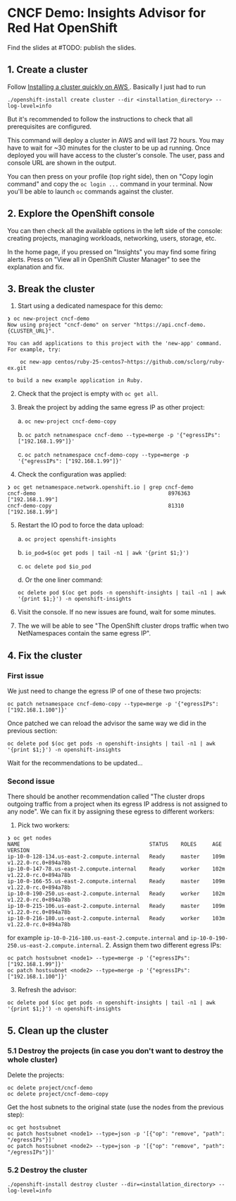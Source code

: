 # CNCF Demo: Insights Advisor for Red Hat OpenShift

Find the slides at #TODO: publish the slides.

##  1. Create a cluster

Follow [Installing a cluster quickly on AWS
](https://docs.openshift.com/container-platform/4.10/installing/installing_aws/installing-aws-default.html). Basically I just had to run

```
./openshift-install create cluster --dir <installation_directory> --log-level=info 
```

But it's recommended to follow the instructions to check that all prerequisites are configured.


This command will deploy a cluster in AWS and will last 72 hours. You may have to wait for ~30 minutes for the cluster to be up ad running. Once deployed you will have access to the cluster's console. The user, pass and console URL are shown in the output.

You can then press on your profile (top right side), then on "Copy login command" and copy the `oc login ...` command in your terminal. Now you'll be able to launch `oc` commands against the cluster.

## 2. Explore the OpenShift console

You can then check all the available options in the left side of the console: creating projects, managing workloads, networking, users, storage, etc.

In the home page, if you pressed on "Insights" you may find some firing alerts. Press on "View all in OpenShift Cluster Manager" to see the explanation and fix.

## 3. Break the cluster

1. Start using a dedicated namespace for this demo:
```
❯ oc new-project cncf-demo
Now using project "cncf-demo" on server "https://api.cncf-demo.{CLUSTER_URL}".

You can add applications to this project with the 'new-app' command. For example, try:

    oc new-app centos/ruby-25-centos7~https://github.com/sclorg/ruby-ex.git

to build a new example application in Ruby.
```
2. Check that the project is empty with `oc get all`.
3. Break the project by adding the same egress IP as other project:

   a. `oc new-project cncf-demo-copy`

   b. `oc patch netnamespace cncf-demo --type=merge -p '{"egressIPs": ["192.168.1.99"]}'`
   
   c. `oc patch netnamespace cncf-demo-copy --type=merge -p '{"egressIPs": ["192.168.1.99"]}'`
4. Check the configuration was applied:
```
❯ oc get netnamespace.network.openshift.io | grep cncf-demo
cncf-demo                                          8976363    ["192.168.1.99"]
cncf-demo-copy                                     81310      ["192.168.1.99"]
```
5. Restart the IO pod to force the data upload:
   
    a. `oc project openshift-insights`
    
    b. `io_pod=$(oc get pods | tail -n1 | awk '{print $1;}')`
    
    c. `oc delete pod $io_pod`

    d. Or the one liner command: 
    
    ```
    oc delete pod $(oc get pods -n openshift-insights | tail -n1 | awk '{print $1;}') -n openshift-insights
    ```

6. Visit the console. If no new issues are found, wait for some minutes.
7. The we will be able to see "The OpenShift cluster drops traffic when two NetNamespaces contain the same egress IP".

## 4. Fix the cluster

### First issue

We just need to change the egress IP of one of these two projects:

```
oc patch netnamespace cncf-demo-copy --type=merge -p '{"egressIPs": ["192.168.1.100"]}'
```

Once patched we can reload the advisor the same way we did in the previous section:

```
oc delete pod $(oc get pods -n openshift-insights | tail -n1 | awk '{print $1;}') -n openshift-insights
```

Wait for the recommendations to be updated...

### Second issue

There should be another recommendation called "The cluster drops outgoing traffic from a project when its egress IP address is not assigned to any node". We can fix it by assigning these egress to different workers:

1. Pick two workers:
```
❯ oc get nodes
NAME                                         STATUS    ROLES     AGE       VERSION
ip-10-0-128-134.us-east-2.compute.internal   Ready     master    109m      v1.22.0-rc.0+894a78b
ip-10-0-147-78.us-east-2.compute.internal    Ready     worker    102m      v1.22.0-rc.0+894a78b
ip-10-0-166-55.us-east-2.compute.internal    Ready     master    109m      v1.22.0-rc.0+894a78b
ip-10-0-190-250.us-east-2.compute.internal   Ready     worker    102m      v1.22.0-rc.0+894a78b
ip-10-0-215-106.us-east-2.compute.internal   Ready     master    109m      v1.22.0-rc.0+894a78b
ip-10-0-216-180.us-east-2.compute.internal   Ready     worker    103m      v1.22.0-rc.0+894a78b
```
for example `ip-10-0-216-180.us-east-2.compute.internal` and `ip-10-0-190-250.us-east-2.compute.internal`.
2. Assign them two different egress IPs:
```
oc patch hostsubnet <node1> --type=merge -p '{"egressIPs": ["192.168.1.99"]}'
oc patch hostsubnet <node2> --type=merge -p '{"egressIPs": ["192.168.1.100"]}'
```
3. Refresh the advisor:

```
oc delete pod $(oc get pods -n openshift-insights | tail -n1 | awk '{print $1;}') -n openshift-insights
```

## 5. Clean up the cluster

### 5.1 Destroy the projects (in case you don't want to destroy the whole cluster)

Delete the projects:
```
oc delete project/cncf-demo
oc delete project/cncf-demo-copy
```

Get the host subnets to the original state (use the nodes from the previous step):
```
oc get hostsubnet
oc patch hostsubnet <node1> --type=json -p '[{"op": "remove", "path": "/egressIPs"}]'
oc patch hostsubnet <node2> --type=json -p '[{"op": "remove", "path": "/egressIPs"}]'
```

### 5.2 Destroy the cluster

```
./openshift-install destroy cluster --dir=<installation_directory> --log-level=info
```
